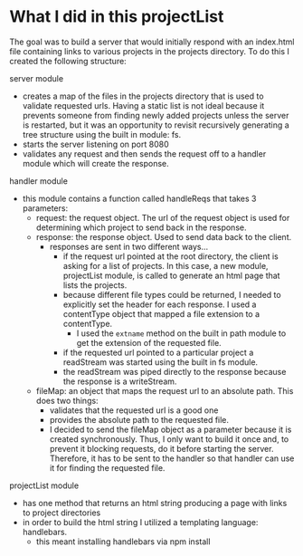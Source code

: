 # What I did in this projectList

The goal was to build a server that would initially respond with an index.html file containing links to various projects in the projects directory. To do this I created the following structure:

server module
* creates a map of the files in the projects directory that is used to validate requested urls.  Having a static list is not ideal because it prevents someone from finding newly added projects unless the server is restarted, but it was an opportunity to revisit recursively generating a tree structure using the built in module: fs.
* starts the server listening on port 8080
* validates any request and then sends the request off to a handler module which will create the response.

handler module
* this module contains a function called handleReqs that takes 3 parameters:
    * request: the request object.  The url of the request object is used for determining which project to send back in the response.
    * response: the response object. Used to send data back to the client.
        * responses are sent in two different ways...
            * if the request url pointed at the root directory, the client is asking for a list of projects.  In this case, a new module, projectList module, is called to generate an html page that lists the projects.
            * because different file types could be returned, I needed to explicitly set the header for each response.  I used a contentType object that mapped a file extension to a contentType.
                * I used the `extname` method on the built in path module to get the extension of the requested file.
            * if the requested url pointed to a particular project a readStream was started using the built in fs module.
            * the readStream was piped directly to the response because the response is a writeStream.
    * fileMap: an object that maps the request url to an absolute path.  This does two things:
        * validates that the requested url is a good one
        * provides the absolute path to the requested file.
        * I decided to send the fileMap object as a parameter because it is created synchronously.  Thus, I only want to build it once and, to prevent it blocking requests, do it before starting the server. Therefore, it has to be sent to the handler so that handler can use it for finding the requested file.

projectList module
* has one method that returns an html string producing a page with links to project directories
* in order to build the html string I utilized a templating language: handlebars.  
    * this meant installing handlebars via npm install
    
